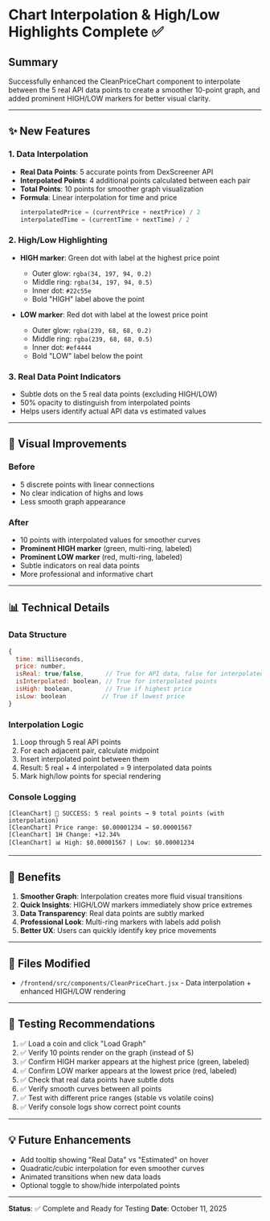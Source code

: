 # Chart Interpolation & High/Low Highlights Complete ✅

## Summary
Successfully enhanced the CleanPriceChart component to interpolate between the 5 real API data points to create a smoother 10-point graph, and added prominent HIGH/LOW markers for better visual clarity.

---

## ✨ New Features

### 1. **Data Interpolation**
- **Real Data Points**: 5 accurate points from DexScreener API
- **Interpolated Points**: 4 additional points calculated between each pair
- **Total Points**: 10 points for smoother graph visualization
- **Formula**: Linear interpolation for time and price
  ```javascript
  interpolatedPrice = (currentPrice + nextPrice) / 2
  interpolatedTime = (currentTime + nextTime) / 2
  ```

### 2. **High/Low Highlighting**
- **HIGH marker**: Green dot with label at the highest price point
  - Outer glow: `rgba(34, 197, 94, 0.2)`
  - Middle ring: `rgba(34, 197, 94, 0.5)`
  - Inner dot: `#22c55e`
  - Bold "HIGH" label above the point

- **LOW marker**: Red dot with label at the lowest price point
  - Outer glow: `rgba(239, 68, 68, 0.2)`
  - Middle ring: `rgba(239, 68, 68, 0.5)`
  - Inner dot: `#ef4444`
  - Bold "LOW" label below the point

### 3. **Real Data Point Indicators**
- Subtle dots on the 5 real data points (excluding HIGH/LOW)
- 50% opacity to distinguish from interpolated points
- Helps users identify actual API data vs estimated values

---

## 🎨 Visual Improvements

### Before
- 5 discrete points with linear connections
- No clear indication of highs and lows
- Less smooth graph appearance

### After
- 10 points with interpolated values for smoother curves
- **Prominent HIGH marker** (green, multi-ring, labeled)
- **Prominent LOW marker** (red, multi-ring, labeled)
- Subtle indicators on real data points
- More professional and informative chart

---

## 📊 Technical Details

### Data Structure
```javascript
{
  time: milliseconds,
  price: number,
  isReal: true/false,      // True for API data, false for interpolated
  isInterpolated: boolean, // True for interpolated points
  isHigh: boolean,         // True if highest price
  isLow: boolean          // True if lowest price
}
```

### Interpolation Logic
1. Loop through 5 real API points
2. For each adjacent pair, calculate midpoint
3. Insert interpolated point between them
4. Result: 5 real + 4 interpolated = 9 interpolated data points
5. Mark high/low points for special rendering

### Console Logging
```
[CleanChart] 🎉 SUCCESS: 5 real points → 9 total points (with interpolation)
[CleanChart] Price range: $0.00001234 → $0.00001567
[CleanChart] 1H Change: +12.34%
[CleanChart] 📊 High: $0.00001567 | Low: $0.00001234
```

---

## 🎯 Benefits

1. **Smoother Graph**: Interpolation creates more fluid visual transitions
2. **Quick Insights**: HIGH/LOW markers immediately show price extremes
3. **Data Transparency**: Real data points are subtly marked
4. **Professional Look**: Multi-ring markers with labels add polish
5. **Better UX**: Users can quickly identify key price movements

---

## 📁 Files Modified

- `/frontend/src/components/CleanPriceChart.jsx` - Data interpolation + enhanced HIGH/LOW rendering

---

## 🧪 Testing Recommendations

1. ✅ Load a coin and click "Load Graph"
2. ✅ Verify 10 points render on the graph (instead of 5)
3. ✅ Confirm HIGH marker appears at the highest price (green, labeled)
4. ✅ Confirm LOW marker appears at the lowest price (red, labeled)
5. ✅ Check that real data points have subtle dots
6. ✅ Verify smooth curves between all points
7. ✅ Test with different price ranges (stable vs volatile coins)
8. ✅ Verify console logs show correct point counts

---

## 💡 Future Enhancements

- Add tooltip showing "Real Data" vs "Estimated" on hover
- Quadratic/cubic interpolation for even smoother curves
- Animated transitions when new data loads
- Optional toggle to show/hide interpolated points

---

**Status**: ✅ Complete and Ready for Testing
**Date**: October 11, 2025
